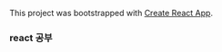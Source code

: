 This project was bootstrapped with [Create React App](https://github.com/facebook/create-react-app).

### react 공부
